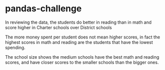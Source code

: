 # pandas-challenge

In reviewing the data, the students do better in reading than in math and score higher in Charter schools over District schools

The more money spent per student does not mean higher scores, in fact the highest scores in math and reading are the students that have the lowest spending.

The school size shows the medium schools have the best math and reading scores, and have closer scores to the smaller schools than the bigger ones.  
